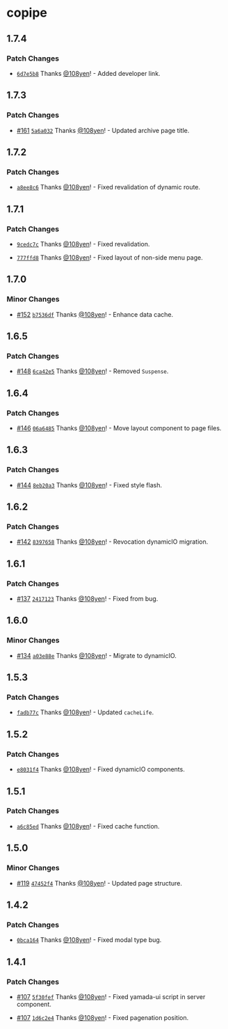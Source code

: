 # copipe

## 1.7.4

### Patch Changes

- [`6d7e5b8`](https://github.com/108yen/copipe/commit/6d7e5b8797db0a8ca2f54b9e91d44657b3ce56e1) Thanks [@108yen](https://github.com/108yen)! - Added developer link.

## 1.7.3

### Patch Changes

- [#161](https://github.com/108yen/copipe/pull/161) [`5a6a032`](https://github.com/108yen/copipe/commit/5a6a032addd41b993709ca724589b47f120e9323) Thanks [@108yen](https://github.com/108yen)! - Updated archive page title.

## 1.7.2

### Patch Changes

- [`a8ee8c6`](https://github.com/108yen/copipe/commit/a8ee8c6e417b0fe27de3355cf320452020bb2ecc) Thanks [@108yen](https://github.com/108yen)! - Fixed revalidation of dynamic route.

## 1.7.1

### Patch Changes

- [`9cedc7c`](https://github.com/108yen/copipe/commit/9cedc7cf785b5c5a3d4c7eb6e2bac5fe132c56d5) Thanks [@108yen](https://github.com/108yen)! - Fixed revalidation.

- [`777ffd8`](https://github.com/108yen/copipe/commit/777ffd8adf88a74293ba70969d62d388f8efa992) Thanks [@108yen](https://github.com/108yen)! - Fixed layout of non-side menu page.

## 1.7.0

### Minor Changes

- [#152](https://github.com/108yen/copipe/pull/152) [`b7536df`](https://github.com/108yen/copipe/commit/b7536dfdd61c1de3d796e68e0a469e82eed8fe50) Thanks [@108yen](https://github.com/108yen)! - Enhance data cache.

## 1.6.5

### Patch Changes

- [#148](https://github.com/108yen/copipe/pull/148) [`6ca42e5`](https://github.com/108yen/copipe/commit/6ca42e5ad32e77e70278142a6667adc75dab5a23) Thanks [@108yen](https://github.com/108yen)! - Removed `Suspense`.

## 1.6.4

### Patch Changes

- [#146](https://github.com/108yen/copipe/pull/146) [`06a6485`](https://github.com/108yen/copipe/commit/06a6485b1f55869aeb57470df24ac16919886607) Thanks [@108yen](https://github.com/108yen)! - Move layout component to page files.

## 1.6.3

### Patch Changes

- [#144](https://github.com/108yen/copipe/pull/144) [`8eb20a3`](https://github.com/108yen/copipe/commit/8eb20a3d4a7e767b341f2bc8cac13a091433a8ea) Thanks [@108yen](https://github.com/108yen)! - Fixed style flash.

## 1.6.2

### Patch Changes

- [#142](https://github.com/108yen/copipe/pull/142) [`8397658`](https://github.com/108yen/copipe/commit/839765880584112564c634105b5ccd6b0e188117) Thanks [@108yen](https://github.com/108yen)! - Revocation dynamicIO migration.

## 1.6.1

### Patch Changes

- [#137](https://github.com/108yen/copipe/pull/137) [`2417123`](https://github.com/108yen/copipe/commit/24171235f24aa070f6f890d244eb650136f5a054) Thanks [@108yen](https://github.com/108yen)! - Fixed from bug.

## 1.6.0

### Minor Changes

- [#134](https://github.com/108yen/copipe/pull/134) [`a03e88e`](https://github.com/108yen/copipe/commit/a03e88eb17d2d78305e55f83de6475272a41ae04) Thanks [@108yen](https://github.com/108yen)! - Migrate to dynamicIO.

## 1.5.3

### Patch Changes

- [`fadb77c`](https://github.com/108yen/copipe/commit/fadb77c04dd1813c3eeca3a3baee9ef58a5f623d) Thanks [@108yen](https://github.com/108yen)! - Updated `cacheLife`.

## 1.5.2

### Patch Changes

- [`e8031f4`](https://github.com/108yen/copipe/commit/e8031f4a19dd7b493d54e07c36dfbc9687fe9896) Thanks [@108yen](https://github.com/108yen)! - Fixed dynamicIO components.

## 1.5.1

### Patch Changes

- [`a6c85ed`](https://github.com/108yen/copipe/commit/a6c85ed69f9e9b46b37ea764992db76433915a8f) Thanks [@108yen](https://github.com/108yen)! - Fixed cache function.

## 1.5.0

### Minor Changes

- [#119](https://github.com/108yen/copipe/pull/119) [`47452f4`](https://github.com/108yen/copipe/commit/47452f42258f4c9b4a2322787ddd4a69998e34cc) Thanks [@108yen](https://github.com/108yen)! - Updated page structure.

## 1.4.2

### Patch Changes

- [`0bca164`](https://github.com/108yen/copipe/commit/0bca164f17a9f03e59d2e46598cd72945dd42f1b) Thanks [@108yen](https://github.com/108yen)! - Fixed modal type bug.

## 1.4.1

### Patch Changes

- [#107](https://github.com/108yen/copipe/pull/107) [`5f30fef`](https://github.com/108yen/copipe/commit/5f30fef091735919f2ecaef7e46fac4faf96d27b) Thanks [@108yen](https://github.com/108yen)! - Fixed yamada-ui script in server component.

- [#107](https://github.com/108yen/copipe/pull/107) [`1d6c2e4`](https://github.com/108yen/copipe/commit/1d6c2e4b78f492067d876d5d04c062e02abe9f5a) Thanks [@108yen](https://github.com/108yen)! - Fixed pagenation position.
